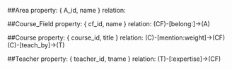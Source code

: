 ##Area
property: { A_id, name }
relation: 

##Course_Field
property: { cf_id, name }
relation: (CF)-[belong:]->(A)

##Course 
property: { course_id, title }
relation: (C)-[mention:weight]->(CF)
          (C)-[teach_by]->(T)

##Teacher 
property: { teacher_id, tname }
relation: (T)-[:expertise]->(CF)


